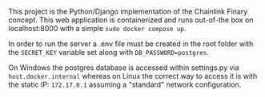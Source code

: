This project is the Python/Django implementation of the Chainlink Finary concept. This web application is containerized and runs out-of-the box on localhost:8000 with a simple `sudo docker compose up`.

In order to run the server a .env file must be created in the root folder with the `SECRET_KEY` variable set along with `DB_PASSWORD=postgres`.

On Windows the postgres database is accessed within settings.py via `host.docker.internal` whereas on Linux the correct way to access it is with the static IP: `172.17.0.1` assuming a "standard" network configuration.
